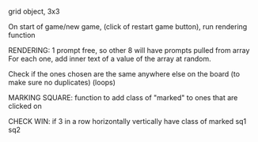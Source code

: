 grid object, 3x3


On start of game/new game, (click of restart game button), run rendering function

RENDERING:
1 prompt free, so other 8 will have prompts pulled from array
For each one, add inner text of a value of the array at random. 

Check if the ones chosen are the same anywhere else on the board (to make sure no duplicates)
(loops)

MARKING SQUARE:
function to add class of "marked" to ones that are clicked on


CHECK WIN:
if 3 in a row horizontally vertically have class of marked
sq1
sq2

